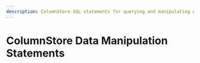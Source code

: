 ```yaml
---
description: ColumnStore SQL statements for querying and manipulating data, such as SELECT, UPDATE, DELETE etc...
---
```


# ColumnStore Data Manipulation Statements

